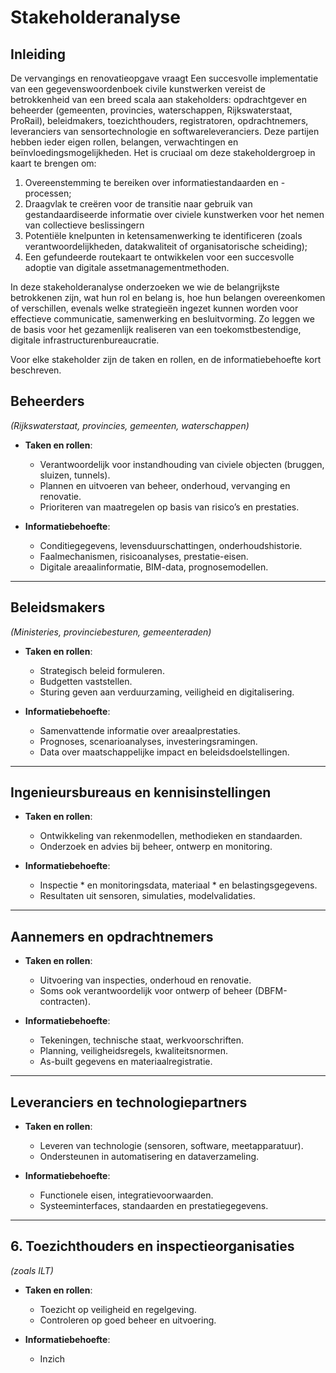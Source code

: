 # Stakeholderanalyse


## Inleiding
De vervangings  en renovatieopgave vraagt
Een succesvolle implementatie van een gegevenswoordenboek civile kunstwerken vereist de betrokkenheid van een breed scala aan stakeholders: opdrachtgever en beheerder (gemeenten, provincies, waterschappen, Rijkswaterstaat, ProRail), beleidmakers, toezichthouders, registratoren, opdrachtnemers, leveranciers van sensortechnologie en softwareleveranciers. Deze partijen hebben ieder eigen rollen, belangen, verwachtingen en beïnvloedingsmogelijkheden. Het is cruciaal om deze stakeholdergroep in kaart te brengen om:

1. Overeenstemming te bereiken over informatiestandaarden en -processen;
2. Draagvlak te creëren voor de transitie naar gebruik van gestandaardiseerde informatie over civiele kunstwerken voor het nemen van collectieve beslissingern
3. Potentiële knelpunten in ketensamenwerking te identificeren (zoals verantwoordelijkheden, datakwaliteit of organisatorische scheiding);
4. Een gefundeerde routekaart te ontwikkelen voor een succesvolle adoptie van digitale assetmanagementmethoden.

In deze stakeholderanalyse onderzoeken we wie de belangrijkste betrokkenen zijn, wat hun rol en belang is, hoe hun belangen overeenkomen of verschillen, evenals welke strategieën ingezet kunnen worden voor effectieve communicatie, samenwerking en besluitvorming. Zo leggen we de basis voor het gezamenlijk realiseren van een toekomstbestendige, digitale infrastructurenbureaucratie.

Voor elke stakeholder zijn de taken en rollen, en de informatiebehoefte kort beschreven.


## Beheerders  
*(Rijkswaterstaat, provincies, gemeenten, waterschappen)*

 * **Taken en rollen**:
   * Verantwoordelijk voor instandhouding van civiele objecten (bruggen, sluizen, tunnels).
   * Plannen en uitvoeren van beheer, onderhoud, vervanging en renovatie.
   * Prioriteren van maatregelen op basis van risico’s en prestaties.

 * **Informatiebehoefte**:
   * Conditiegegevens, levensduurschattingen, onderhoudshistorie.
   * Faalmechanismen, risicoanalyses, prestatie-eisen.
   * Digitale areaalinformatie, BIM-data, prognosemodellen.

---

## Beleidsmakers  
*(Ministeries, provinciebesturen, gemeenteraden)*

 * **Taken en rollen**:
   * Strategisch beleid formuleren.
   * Budgetten vaststellen.
   * Sturing geven aan verduurzaming, veiligheid en digitalisering.

 * **Informatiebehoefte**:
   * Samenvattende informatie over areaalprestaties.
   * Prognoses, scenarioanalyses, investeringsramingen.
   * Data over maatschappelijke impact en beleidsdoelstellingen.

---

## Ingenieursbureaus en kennisinstellingen

 * **Taken en rollen**:
   * Ontwikkeling van rekenmodellen, methodieken en standaarden.
   * Onderzoek en advies bij beheer, ontwerp en monitoring.

 * **Informatiebehoefte**:
   * Inspectie * en monitoringsdata, materiaal * en belastingsgegevens.
   * Resultaten uit sensoren, simulaties, modelvalidaties.

---

## Aannemers en opdrachtnemers

 * **Taken en rollen**:
   * Uitvoering van inspecties, onderhoud en renovatie.
   * Soms ook verantwoordelijk voor ontwerp of beheer (DBFM-contracten).

 * **Informatiebehoefte**:
   * Tekeningen, technische staat, werkvoorschriften.
   * Planning, veiligheidsregels, kwaliteitsnormen.
   * As-built gegevens en materiaalregistratie.

---

## Leveranciers en technologiepartners

 * **Taken en rollen**:
   * Leveren van technologie (sensoren, software, meetapparatuur).
   * Ondersteunen in automatisering en dataverzameling.

 * **Informatiebehoefte**:
   * Functionele eisen, integratievoorwaarden.
   * Systeeminterfaces, standaarden en prestatiegegevens.

---

## 6. Toezichthouders en inspectieorganisaties  
*(zoals ILT)*

 * **Taken en rollen**:
   * Toezicht op veiligheid en regelgeving.
   * Controleren op goed beheer en uitvoering.

 * **Informatiebehoefte**:
   * Inzich


